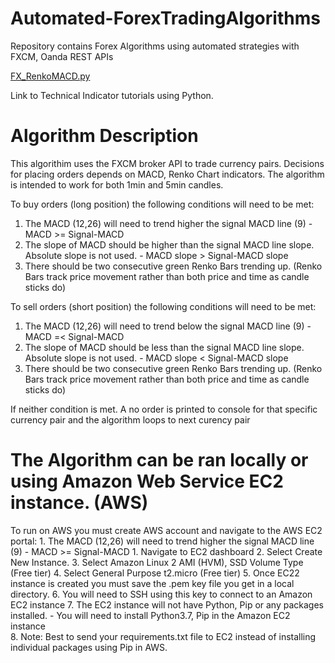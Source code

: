 # Automated-ForexTradingAlgorithms
Repository contains Forex Algorithms using automated strategies with FXCM, Oanda REST APIs

[FX_RenkoMACD.py](https://github.com/juanfp900/Automated-ForexTradingAlgorithms/blob/master/FXCMForexBot/FX_RenkoMACD.py)

Link to Technical Indicator tutorials using Python.

# Algorithm Description
This algorithim uses the FXCM broker API to trade currency pairs. Decisions for placing orders depends 
on MACD, Renko Chart indicators. The algorithm is intended to work for both 1min and 5min candles.

To buy orders (long position) the following conditions will need to be met:
  1. The MACD (12,26) will need to trend higher the signal MACD line (9)
    - MACD >= Signal-MACD
  2. The slope of MACD should be higher than the signal MACD line slope. Absolute slope is not used.
    - MACD slope > Signal-MACD slope
  3. There should be two consecutive green Renko Bars trending up.
      (Renko Bars track price movement rather than both price and time as candle sticks do)
 
 To sell orders (short position) the following conditions will need to be met:
  1. The MACD (12,26) will need to trend below the signal MACD line (9)
    - MACD =< Signal-MACD
  2. The slope of MACD should be less than the signal MACD line slope. Absolute slope is not used.
    - MACD slope < Signal-MACD slope
  3. There should be two consecutive green Renko Bars trending up.
      (Renko Bars track price movement rather than both price and time as candle sticks do)
 
 
 If neither condition is met. A no order is printed to console for that specific currency pair and the algorithm loops to next curency pair

# The Algorithm can be ran locally or using Amazon Web Service EC2 instance. (AWS)

To run on AWS you must create AWS account and navigate to the AWS EC2 portal:
       1. The MACD (12,26) will need to trend higher the signal MACD line (9)
          - MACD >= Signal-MACD
       1. Navigate to EC2 dashboard
       2. Select Create New Instance.
       3. Select Amazon Linux 2 AMI (HVM), SSD Volume Type (Free tier)
       4. Select General Purpose t2.micro (Free tier)
       5. Once EC22 instance is created you  must save the .pem key file you get in a local directory. 
       6. You will need to SSH using this key to connect to an Amazon EC2 instance 
       7. The EC2 instance will not have Python, Pip or any packages installed. 
          - You will need to install Python3.7, Pip in the Amazon EC2 instance  
       8. Note: Best to send your requirements.txt file to EC2 instead of installing individual packages using Pip in AWS.
       
       
       
       
       






